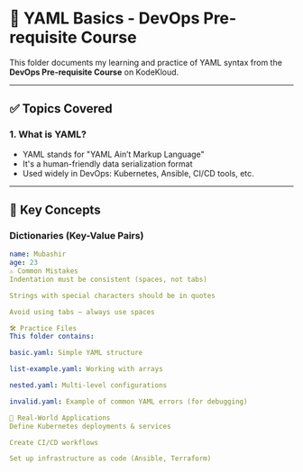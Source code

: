 # 📘 YAML Basics - DevOps Pre-requisite Course

This folder documents my learning and practice of YAML syntax from the **DevOps Pre-requisite Course** on KodeKloud.

---

## ✅ Topics Covered

### 1. What is YAML?
- YAML stands for "YAML Ain’t Markup Language"
- It's a human-friendly data serialization format
- Used widely in DevOps: Kubernetes, Ansible, CI/CD tools, etc.

---

## 🔑 Key Concepts

### Dictionaries (Key-Value Pairs)
```yaml
name: Mubashir
age: 23
⚠️ Common Mistakes
Indentation must be consistent (spaces, not tabs)

Strings with special characters should be in quotes

Avoid using tabs — always use spaces

🛠️ Practice Files
This folder contains:

basic.yaml: Simple YAML structure

list-example.yaml: Working with arrays

nested.yaml: Multi-level configurations

invalid.yaml: Example of common YAML errors (for debugging)

📌 Real-World Applications
Define Kubernetes deployments & services

Create CI/CD workflows

Set up infrastructure as code (Ansible, Terraform)
